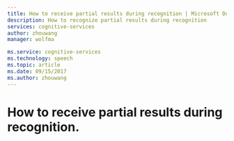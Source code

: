 ```yaml
---
title: How to receive partial results during recognition | Microsoft Docs
description: How to recognize partial results during recognition
services: cognitive-services
author: zhouwang
manager: wolfma

ms.service: cognitive-services
ms.technology: speech
ms.topic: article
ms.date: 09/15/2017
ms.author: zhouwang
---
```


# How to receive partial results during recognition.
<To be completed>

